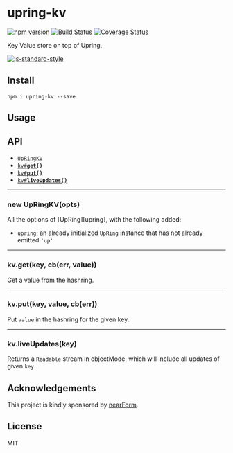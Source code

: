 # upring-kv

[![npm version][npm-badge]][npm-url]
[![Build Status][travis-badge]][travis-url]
[![Coverage Status][coveralls-badge]][coveralls-url]

Key Value store on top of Upring.

[![js-standard-style](https://raw.githubusercontent.com/feross/standard/master/badge.png)](https://github.com/feross/standard)

## Install

```
npm i upring-kv --save
```

## Usage

## API

  * <a href="#constructor"><code>UpRingKV</code></a>
  * <a href="#get"><code>kv#<b>get()</b></code></a>
  * <a href="#put"><code>kv#<b>put()</b></code></a>
  * <a href="#liveUpdates"><code>kv#<b>liveUpdates()</b></code></a>

-------------------------------------------------------
<a name="constructor"></a>
### new UpRingKV(opts)

All the options of [UpRing][upring], with the following added:

* `upring`: an already initialized `UpRing` instance that has not
  already emitted `'up'`

-------------------------------------------------------
<a name="get"></a>
### kv.get(key, cb(err, value))

Get a value from the hashring.

-------------------------------------------------------
<a name="put"></a>
### kv.put(key, value, cb(err))

Put `value` in the hashring for the given key.

-------------------------------------------------------
<a name="liveUpdates"></a>
### kv.liveUpdates(key)

Returns a `Readable` stream in objectMode, which will include
all updates of given `key`.

<a name="acknowledgements"></a>
## Acknowledgements

This project is kindly sponsored by [nearForm](http://nearform.com).

## License

MIT

[coveralls-badge]: https://coveralls.io/repos/github/mcollina/upring-kv/badge.svg?branch=master
[coveralls-url]: https://coveralls.io/github/mcollina/upring-kv?branch=master
[npm-badge]: https://badge.fury.io/js/upring-kv.svg
[npm-url]: https://badge.fury.io/js/upring-kv
[travis-badge]: https://api.travis-ci.org/mcollina/upring-kv.svg
[travis-url]: https://travis-ci.org/mcollina/upring-kv

